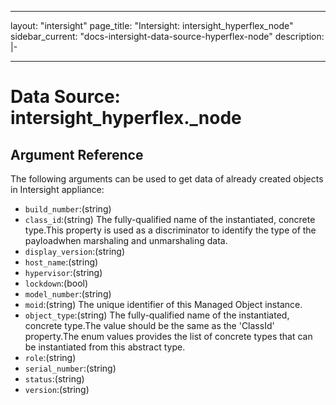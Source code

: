 
---
layout: "intersight"
page_title: "Intersight: intersight_hyperflex_node"
sidebar_current: "docs-intersight-data-source-hyperflex-node"
description: |-

---

# Data Source: intersight_hyperflex._node

## Argument Reference
The following arguments can be used to get data of already created objects in Intersight appliance:
* `build_number`:(string)
* `class_id`:(string) The fully-qualified name of the instantiated, concrete type.This property is used as a discriminator to identify the type of the payloadwhen marshaling and unmarshaling data. 
* `display_version`:(string)
* `host_name`:(string)
* `hypervisor`:(string)
* `lockdown`:(bool)
* `model_number`:(string)
* `moid`:(string) The unique identifier of this Managed Object instance. 
* `object_type`:(string) The fully-qualified name of the instantiated, concrete type.The value should be the same as the 'ClassId' property.The enum values provides the list of concrete types that can be instantiated from this abstract type. 
* `role`:(string)
* `serial_number`:(string)
* `status`:(string)
* `version`:(string)
